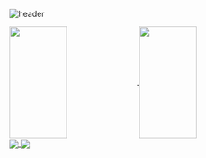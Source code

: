 ![header](https://capsule-render.vercel.app/api?type=waving&color=auto&height=300&section=header&desc=Now%20loading:%20future%20frontend%20developer%20.%20.%20.&descAlignY=23&text=Hi,%20I'm%20Sarang%20Cheon!-nl-Welcome%20to%20my%20Github.&fontSize=40&fontAlignY=40&animation=twinkling)


<div>
  <a href="https://github.com/anuraghazra/github-readme-stats">
    <img height=200 align="center" src="https://github-readme-stats.vercel.app/api?username=rabbit-onion&show_icons=true&theme=nord" width="45%"/>
  </a>
  <a href="https://github.com/anuraghazra/convoychat">
    <img height=200 align="center" src="https://github-readme-stats.vercel.app/api/top-langs?username=rabbit-onion&layout=compact&langs_count=8&theme=nord" width="45%" />
  </a>
</div>

<a href="https://github.com/rabbit-onion/universe">
  <img align="center" src="https://github-readme-stats.vercel.app/api/pin/?username=rabbit-onion&repo=universe&theme=nord&description_lines_count=1" />
</a>
<a href="https://github.com/2mightyMt/diptyque">
  <img align="center" src="https://github-readme-stats.vercel.app/api/pin/?username=2mightyMt&repo=diptyque&theme=nord&description_lines_count=1" />
</a>

